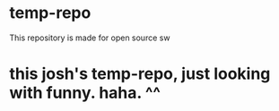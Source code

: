 # temp-repo
This repository is made for open source sw
# this josh's temp-repo, just looking with funny. haha. ^^
